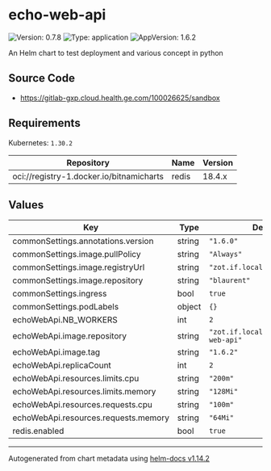 # echo-web-api

![Version: 0.7.8](https://img.shields.io/badge/Version-0.7.8-informational?style=flat-square) ![Type: application](https://img.shields.io/badge/Type-application-informational?style=flat-square) ![AppVersion: 1.6.2](https://img.shields.io/badge/AppVersion-1.6.2-informational?style=flat-square)

An Helm chart to test deployment and various concept in python

## Source Code

* <https://gitlab-gxp.cloud.health.ge.com/100026625/sandbox>

## Requirements

Kubernetes: `1.30.2`

| Repository | Name | Version |
|------------|------|---------|
| oci://registry-1.docker.io/bitnamicharts | redis | 18.4.x |

## Values

| Key | Type | Default | Description |
|-----|------|---------|-------------|
| commonSettings.annotations.version | string | `"1.6.0"` |  |
| commonSettings.image.pullPolicy | string | `"Always"` |  |
| commonSettings.image.registryUrl | string | `"zot.if.local"` |  |
| commonSettings.image.repository | string | `"blaurent"` |  |
| commonSettings.ingress | bool | `true` |  |
| commonSettings.podLabels | object | `{}` |  |
| echoWebApi.NB_WORKERS | int | `2` |  |
| echoWebApi.image.repository | string | `"zot.if.local/blaurent/echo-web-api"` |  |
| echoWebApi.image.tag | string | `"1.6.2"` |  |
| echoWebApi.replicaCount | int | `2` |  |
| echoWebApi.resources.limits.cpu | string | `"200m"` |  |
| echoWebApi.resources.limits.memory | string | `"128Mi"` |  |
| echoWebApi.resources.requests.cpu | string | `"100m"` |  |
| echoWebApi.resources.requests.memory | string | `"64Mi"` |  |
| redis.enabled | bool | `true` |  |

----------------------------------------------
Autogenerated from chart metadata using [helm-docs v1.14.2](https://github.com/norwoodj/helm-docs/releases/v1.14.2)
